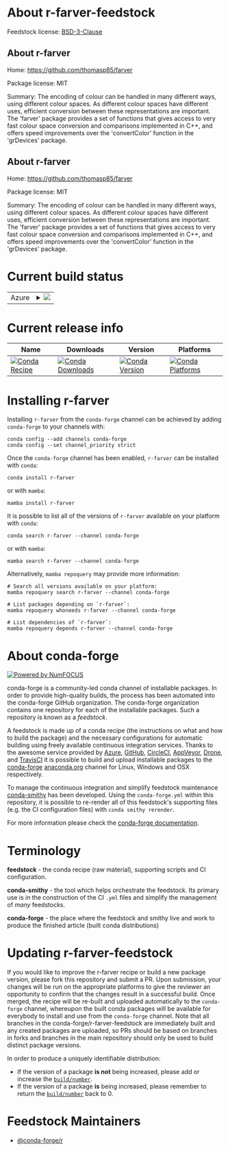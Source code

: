 About r-farver-feedstock
========================

Feedstock license: [BSD-3-Clause](https://github.com/conda-forge/r-farver-feedstock/blob/main/LICENSE.txt)


About r-farver
--------------

Home: https://github.com/thomasp85/farver

Package license: MIT

Summary: The encoding of colour can be handled in many different ways, using different colour spaces. As different colour spaces have different uses, efficient conversion between these representations are important. The 'farver' package provides a set of functions that gives access to very fast colour space conversion and comparisons implemented in C++, and offers speed improvements over the 'convertColor' function in the 'grDevices' package.

About r-farver
--------------

Home: https://github.com/thomasp85/farver

Package license: MIT

Summary: The encoding of colour can be handled in many different ways, using different colour spaces. As different colour spaces have different uses, efficient conversion between these representations are important. The 'farver' package provides a set of functions that gives access to very fast colour space conversion and comparisons implemented in C++, and offers speed improvements over the 'convertColor' function in the 'grDevices' package.

Current build status
====================


<table>
    
  <tr>
    <td>Azure</td>
    <td>
      <details>
        <summary>
          <a href="https://dev.azure.com/conda-forge/feedstock-builds/_build/latest?definitionId=1125&branchName=main">
            <img src="https://dev.azure.com/conda-forge/feedstock-builds/_apis/build/status/r-farver-feedstock?branchName=main">
          </a>
        </summary>
        <table>
          <thead><tr><th>Variant</th><th>Status</th></tr></thead>
          <tbody><tr>
              <td>linux_64_r_base4.3</td>
              <td>
                <a href="https://dev.azure.com/conda-forge/feedstock-builds/_build/latest?definitionId=1125&branchName=main">
                  <img src="https://dev.azure.com/conda-forge/feedstock-builds/_apis/build/status/r-farver-feedstock?branchName=main&jobName=linux&configuration=linux%20linux_64_r_base4.3" alt="variant">
                </a>
              </td>
            </tr><tr>
              <td>linux_64_r_base4.4</td>
              <td>
                <a href="https://dev.azure.com/conda-forge/feedstock-builds/_build/latest?definitionId=1125&branchName=main">
                  <img src="https://dev.azure.com/conda-forge/feedstock-builds/_apis/build/status/r-farver-feedstock?branchName=main&jobName=linux&configuration=linux%20linux_64_r_base4.4" alt="variant">
                </a>
              </td>
            </tr><tr>
              <td>linux_aarch64_r_base4.3</td>
              <td>
                <a href="https://dev.azure.com/conda-forge/feedstock-builds/_build/latest?definitionId=1125&branchName=main">
                  <img src="https://dev.azure.com/conda-forge/feedstock-builds/_apis/build/status/r-farver-feedstock?branchName=main&jobName=linux&configuration=linux%20linux_aarch64_r_base4.3" alt="variant">
                </a>
              </td>
            </tr><tr>
              <td>linux_aarch64_r_base4.4</td>
              <td>
                <a href="https://dev.azure.com/conda-forge/feedstock-builds/_build/latest?definitionId=1125&branchName=main">
                  <img src="https://dev.azure.com/conda-forge/feedstock-builds/_apis/build/status/r-farver-feedstock?branchName=main&jobName=linux&configuration=linux%20linux_aarch64_r_base4.4" alt="variant">
                </a>
              </td>
            </tr><tr>
              <td>linux_ppc64le_r_base4.3</td>
              <td>
                <a href="https://dev.azure.com/conda-forge/feedstock-builds/_build/latest?definitionId=1125&branchName=main">
                  <img src="https://dev.azure.com/conda-forge/feedstock-builds/_apis/build/status/r-farver-feedstock?branchName=main&jobName=linux&configuration=linux%20linux_ppc64le_r_base4.3" alt="variant">
                </a>
              </td>
            </tr><tr>
              <td>linux_ppc64le_r_base4.4</td>
              <td>
                <a href="https://dev.azure.com/conda-forge/feedstock-builds/_build/latest?definitionId=1125&branchName=main">
                  <img src="https://dev.azure.com/conda-forge/feedstock-builds/_apis/build/status/r-farver-feedstock?branchName=main&jobName=linux&configuration=linux%20linux_ppc64le_r_base4.4" alt="variant">
                </a>
              </td>
            </tr><tr>
              <td>osx_64_r_base4.3</td>
              <td>
                <a href="https://dev.azure.com/conda-forge/feedstock-builds/_build/latest?definitionId=1125&branchName=main">
                  <img src="https://dev.azure.com/conda-forge/feedstock-builds/_apis/build/status/r-farver-feedstock?branchName=main&jobName=osx&configuration=osx%20osx_64_r_base4.3" alt="variant">
                </a>
              </td>
            </tr><tr>
              <td>osx_64_r_base4.4</td>
              <td>
                <a href="https://dev.azure.com/conda-forge/feedstock-builds/_build/latest?definitionId=1125&branchName=main">
                  <img src="https://dev.azure.com/conda-forge/feedstock-builds/_apis/build/status/r-farver-feedstock?branchName=main&jobName=osx&configuration=osx%20osx_64_r_base4.4" alt="variant">
                </a>
              </td>
            </tr><tr>
              <td>osx_arm64_r_base4.3</td>
              <td>
                <a href="https://dev.azure.com/conda-forge/feedstock-builds/_build/latest?definitionId=1125&branchName=main">
                  <img src="https://dev.azure.com/conda-forge/feedstock-builds/_apis/build/status/r-farver-feedstock?branchName=main&jobName=osx&configuration=osx%20osx_arm64_r_base4.3" alt="variant">
                </a>
              </td>
            </tr><tr>
              <td>osx_arm64_r_base4.4</td>
              <td>
                <a href="https://dev.azure.com/conda-forge/feedstock-builds/_build/latest?definitionId=1125&branchName=main">
                  <img src="https://dev.azure.com/conda-forge/feedstock-builds/_apis/build/status/r-farver-feedstock?branchName=main&jobName=osx&configuration=osx%20osx_arm64_r_base4.4" alt="variant">
                </a>
              </td>
            </tr><tr>
              <td>win_64_r_base4.3</td>
              <td>
                <a href="https://dev.azure.com/conda-forge/feedstock-builds/_build/latest?definitionId=1125&branchName=main">
                  <img src="https://dev.azure.com/conda-forge/feedstock-builds/_apis/build/status/r-farver-feedstock?branchName=main&jobName=win&configuration=win%20win_64_r_base4.3" alt="variant">
                </a>
              </td>
            </tr><tr>
              <td>win_64_r_base4.4</td>
              <td>
                <a href="https://dev.azure.com/conda-forge/feedstock-builds/_build/latest?definitionId=1125&branchName=main">
                  <img src="https://dev.azure.com/conda-forge/feedstock-builds/_apis/build/status/r-farver-feedstock?branchName=main&jobName=win&configuration=win%20win_64_r_base4.4" alt="variant">
                </a>
              </td>
            </tr>
          </tbody>
        </table>
      </details>
    </td>
  </tr>
</table>

Current release info
====================

| Name | Downloads | Version | Platforms |
| --- | --- | --- | --- |
| [![Conda Recipe](https://img.shields.io/badge/recipe-r--farver-green.svg)](https://anaconda.org/conda-forge/r-farver) | [![Conda Downloads](https://img.shields.io/conda/dn/conda-forge/r-farver.svg)](https://anaconda.org/conda-forge/r-farver) | [![Conda Version](https://img.shields.io/conda/vn/conda-forge/r-farver.svg)](https://anaconda.org/conda-forge/r-farver) | [![Conda Platforms](https://img.shields.io/conda/pn/conda-forge/r-farver.svg)](https://anaconda.org/conda-forge/r-farver) |

Installing r-farver
===================

Installing `r-farver` from the `conda-forge` channel can be achieved by adding `conda-forge` to your channels with:

```
conda config --add channels conda-forge
conda config --set channel_priority strict
```

Once the `conda-forge` channel has been enabled, `r-farver` can be installed with `conda`:

```
conda install r-farver
```

or with `mamba`:

```
mamba install r-farver
```

It is possible to list all of the versions of `r-farver` available on your platform with `conda`:

```
conda search r-farver --channel conda-forge
```

or with `mamba`:

```
mamba search r-farver --channel conda-forge
```

Alternatively, `mamba repoquery` may provide more information:

```
# Search all versions available on your platform:
mamba repoquery search r-farver --channel conda-forge

# List packages depending on `r-farver`:
mamba repoquery whoneeds r-farver --channel conda-forge

# List dependencies of `r-farver`:
mamba repoquery depends r-farver --channel conda-forge
```


About conda-forge
=================

[![Powered by
NumFOCUS](https://img.shields.io/badge/powered%20by-NumFOCUS-orange.svg?style=flat&colorA=E1523D&colorB=007D8A)](https://numfocus.org)

conda-forge is a community-led conda channel of installable packages.
In order to provide high-quality builds, the process has been automated into the
conda-forge GitHub organization. The conda-forge organization contains one repository
for each of the installable packages. Such a repository is known as a *feedstock*.

A feedstock is made up of a conda recipe (the instructions on what and how to build
the package) and the necessary configurations for automatic building using freely
available continuous integration services. Thanks to the awesome service provided by
[Azure](https://azure.microsoft.com/en-us/services/devops/), [GitHub](https://github.com/),
[CircleCI](https://circleci.com/), [AppVeyor](https://www.appveyor.com/),
[Drone](https://cloud.drone.io/welcome), and [TravisCI](https://travis-ci.com/)
it is possible to build and upload installable packages to the
[conda-forge](https://anaconda.org/conda-forge) [anaconda.org](https://anaconda.org/)
channel for Linux, Windows and OSX respectively.

To manage the continuous integration and simplify feedstock maintenance
[conda-smithy](https://github.com/conda-forge/conda-smithy) has been developed.
Using the ``conda-forge.yml`` within this repository, it is possible to re-render all of
this feedstock's supporting files (e.g. the CI configuration files) with ``conda smithy rerender``.

For more information please check the [conda-forge documentation](https://conda-forge.org/docs/).

Terminology
===========

**feedstock** - the conda recipe (raw material), supporting scripts and CI configuration.

**conda-smithy** - the tool which helps orchestrate the feedstock.
                   Its primary use is in the construction of the CI ``.yml`` files
                   and simplify the management of *many* feedstocks.

**conda-forge** - the place where the feedstock and smithy live and work to
                  produce the finished article (built conda distributions)


Updating r-farver-feedstock
===========================

If you would like to improve the r-farver recipe or build a new
package version, please fork this repository and submit a PR. Upon submission,
your changes will be run on the appropriate platforms to give the reviewer an
opportunity to confirm that the changes result in a successful build. Once
merged, the recipe will be re-built and uploaded automatically to the
`conda-forge` channel, whereupon the built conda packages will be available for
everybody to install and use from the `conda-forge` channel.
Note that all branches in the conda-forge/r-farver-feedstock are
immediately built and any created packages are uploaded, so PRs should be based
on branches in forks and branches in the main repository should only be used to
build distinct package versions.

In order to produce a uniquely identifiable distribution:
 * If the version of a package **is not** being increased, please add or increase
   the [``build/number``](https://docs.conda.io/projects/conda-build/en/latest/resources/define-metadata.html#build-number-and-string).
 * If the version of a package **is** being increased, please remember to return
   the [``build/number``](https://docs.conda.io/projects/conda-build/en/latest/resources/define-metadata.html#build-number-and-string)
   back to 0.

Feedstock Maintainers
=====================

* [@conda-forge/r](https://github.com/conda-forge/r/)

